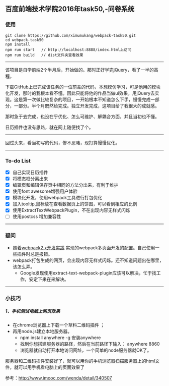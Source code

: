 ## 百度前端技术学院2016年task50,-问卷系统
### 使用
  ```
  git clone https://github.com/ximumukang/webpack-task50.git
  cd webpack-task50
  npm install
  npm run start   // http://localhost:8888/index.html上访问
  npm run build   // dist文件夹查看效果

  ```
---
该项目是自学前端2个半月后，开始做的。那时正好学完jQuery，看了一半的高程。
 
下载GitHub上已完成该任务的一位前辈的代码，本想模仿学习，可是他用的模块化开发，那时的我根本看不懂。因此只能将他的作品当做ui效果，用jQuery去实现。这是第一次做比较复杂的项目，一开始根本不知道怎么下手，慢慢完成一部分，一部分。半个月既然给完成。独立开发完成，这项目给了我很大的成就感。
 
那时急于去完成，也没在乎优化、怎么可维护、解耦合方面，并且当初也不懂。
 
日历插件也没有思路，就在网上随便找了个。

---
回过头来，看当初写的代码，惨不忍睹，现打算慢慢优化。

---

### To-do List

- [x] 自己实现日历插件
- [x] 将模态框分离出来
- [x] 编辑页和编辑保存页中相同的方法分出来，有利于维护
- [x] 使用font awesome增强用户体验
- [x] 模块化开发，使用webpack工具进行打包优化
- [x] 加入tooltip,鼠标放在查看数据页上的饼图，可以看到相应的比例
- [x] 使用ExtractTextWebpackPlugin，不在出现内容无样式闪烁
- [ ] 使用postcss 增加兼容性

 ---
### 疑问
- 照着[webpack2.x开发实践](https://zhuanlan.zhihu.com/p/26645496)
实现的webpack多页面开发的配置。自己使用一些插件时总是报错。
- webpack打包生成的网页，会出现内容无样式闪烁。还不知道问题出在哪里，该怎么弄。
  - Google发现使用extract-text-webpack-plugin应该可以解决，忙于找工作，安定下来在来解决。
---
### 小技巧
##### 1、手机测试电脑上网页效果
- 在chrome浏览器上下载一个草料二维码插件 ；
-  再用node.js建立本地服务器。
    - npm install anywhere -g  安装anywhere
    - 找到你想搭建服务器的路径，然后在当前路径下输入： anywhere 8860
    - 浏览器就自动打开本地访问网址，一个简单的node服务器就OK了。

服务器和二维码插件安装好了，就可以用你的手机浏览器扫描服务器上的html文件，就可以用手机看电脑上的页面效果了

参考：http://www.imooc.com/wenda/detail/340507




